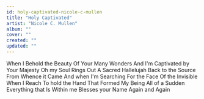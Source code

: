 ```yaml
---
id: holy-captivated-nicole-c-mullen
title: "Holy Captivated"
artist: "Nicole C. Mullen"
album: ""
cover: ""
created: ""
updated: ""
---
```


When I Behold the Beauty
Of Your Many Wonders
And I'm Captivated by
Your Majesty
Oh my Soul Rings Out
A Sacred Hallelujah
Back to the Source
From Whence it Came
And when
I'm Searching
For the Face
Of the Invisible
When I Reach
To hold the Hand
That Formed
My Being
All of a Sudden
Everything that
Is Within me
Blesses your Name
Again and Again